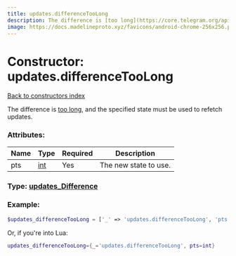 ```yaml
---
title: updates.differenceTooLong
description: The difference is [too long](https://core.telegram.org/api/updates#recovering-gaps), and the specified state must be used to refetch updates.
image: https://docs.madelineproto.xyz/favicons/android-chrome-256x256.png
---
```

# Constructor: updates.differenceTooLong  
[Back to constructors index](index.md)



The difference is [too long](https://core.telegram.org/api/updates#recovering-gaps), and the specified state must be used to refetch updates.

### Attributes:

| Name     |    Type       | Required | Description |
|----------|---------------|----------|-------------|
|pts|[int](../types/int.md) | Yes|The new state to use.|



### Type: [updates\_Difference](../types/updates_Difference.md)


### Example:

```php
$updates_differenceTooLong = ['_' => 'updates.differenceTooLong', 'pts' => int];
```  


Or, if you're into Lua:

```lua
updates_differenceTooLong={_='updates.differenceTooLong', pts=int}

```


